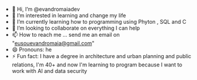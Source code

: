 - 👋 Hi, I’m @evandromaiadev
- 👀 I’m interested in learning and change my life
- 🌱 I’m currently learning how to programming using Phyton , SQL and C
- 💞️ I’m looking to collaborate on everything I can help 
- 📫 How to reach me ... send me an email on "eusouevandromaia@gmail.com"
- 😄 Pronouns: he
- ⚡ Fun fact: I have a degree in architecture and urban planning and public relations, I'm 40+ and now I'm learning to program because I want to work with AI and data security

<!---
evandromaiadev/evandromaiadev is a ✨ special ✨ repository because its `README.md` (this file) appears on your GitHub profile.
You can click the Preview link to take a look at your changes.
--->

